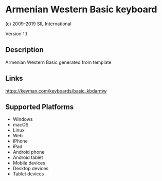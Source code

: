 Armenian Western Basic keyboard
==============

(c) 2009-2019 SIL International

Version 1.1

Description
-----------

Armenian Western Basic generated from template

Links
-----
https://keyman.com/keyboards/basic_kbdarmw

Supported Platforms
-------------------
 * Windows
 * macOS
 * Linux
 * Web
 * iPhone
 * iPad
 * Android phone
 * Android tablet
 * Mobile devices
 * Desktop devices
 * Tablet devices

